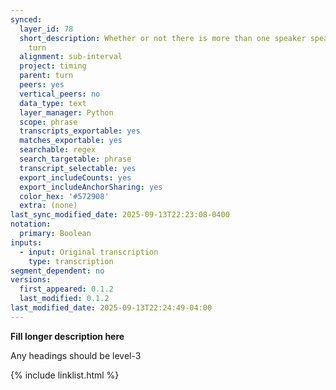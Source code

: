 ```yaml
---
synced:
  layer_id: 78
  short_description: Whether or not there is more than one speaker speaking in this
    turn
  alignment: sub-interval
  project: timing
  parent: turn
  peers: yes
  vertical_peers: no
  data_type: text
  layer_manager: Python
  scope: phrase
  transcripts_exportable: yes
  matches_exportable: yes
  searchable: regex
  search_targetable: phrase
  transcript_selectable: yes
  export_includeCounts: yes
  export_includeAnchorSharing: yes
  color_hex: '#572908'
  extra: (none)
last_sync_modified_date: 2025-09-13T22:23:08-0400
notation:
  primary: Boolean
inputs:
  - input: Original transcription
    type: transcription
segment_dependent: no
versions:
  first_appeared: 0.1.2
  last_modified: 0.1.2
last_modified_date: 2025-09-13T22:24:49-04:00
---
```


**Fill longer description here**

Any headings should be level-3


{% include linklist.html %}
